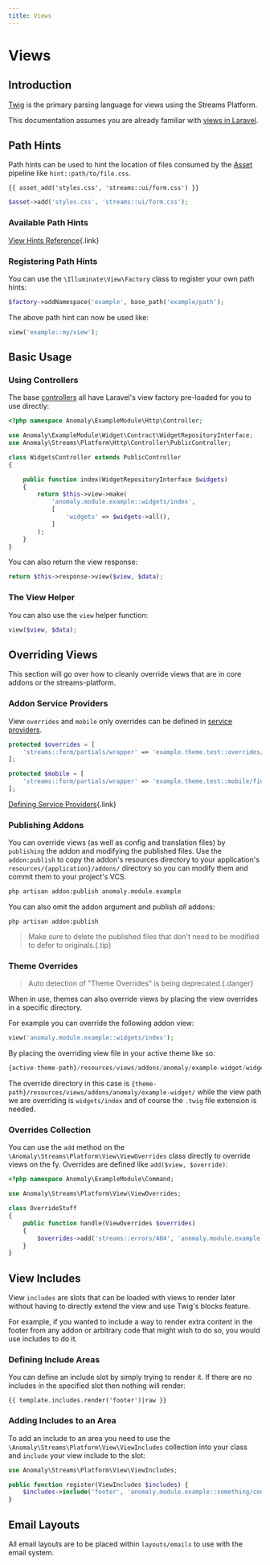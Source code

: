 ```yaml
---
title: Views
---
```


# Views

<div class="documentation__toc"></div>

## Introduction

[Twig](https://twig.symfony.com/) is the primary parsing language for views using the Streams Platform.

This documentation assumes you are already familiar with [views in Laravel](https://laravel.com/docs/views).

## Path Hints

Path hints can be used to hint the location of files consumed by the [Asset](../core-concepts/asset) pipeline like `hint::path/to/file.css`.

```twig
{{ asset_add('styles.css', 'streams::ui/form.css') }}
```

```php
$asset->add('styles.css', 'streams::ui/form.css');
```

### Available Path Hints

[View Hints Reference](../reference/hints#view-hints){.link}

### Registering Path Hints

You can use the `\Illuminate\View\Factory` class to register your own path hints:

```php
$factory->addNamespace('example', base_path('example/path');
```

The above path hint can now be used like:

```php
view('example::my/view');
```

## Basic Usage

### Using Controllers

The base [controllers](../the-basics/controllers) all have Laravel's view factory pre-loaded for you to use directly:

```php
<?php namespace Anomaly\ExampleModule\Http\Controller;

use Anomaly\ExampleModule\Widget\Contract\WidgetRepositoryInterface;
use Anomaly\Streams\Platform\Http\Controller\PublicController;

class WidgetsController extends PublicController
{

    public function index(WidgetRepositoryInterface $widgets)
    {
        return $this->view->make(
            'anomaly.module.example::widgets/index',
            [
                'widgets' => $widgets->all(),
            ]
        );
    }
}
```

You can also return the view response:

```php
return $this->response->view($view, $data);
```

### The View Helper

You can also use the `view` helper function:

```php
view($view, $data);
```

## Overriding Views

This section will go over how to cleanly override views that are in core addons or the streams-platform.

### Addon Service Providers

View `overrides` and `mobile` only overrides can be defined in [service providers](../core-concepts/service-providers).

```php
protected $overrides = [
    'streams::form/partials/wrapper' => 'example.theme.test::overrides/field_wrapper',
];

protected $mobile = [
    'streams::form/partials/wrapper' => 'example.theme.test::mobile/field_wrapper',
];
```

[Defining Service Providers](../core-concepts/service-providers#defining-service-providers){.link}

### Publishing Addons

You can override views (as well as config and translation files) by `publishing` the addon and modifying the published files. Use the `addon:publish` to copy the addon's resources directory to your application's `resources/{application}/addons/` directory so you can modify them and commit them to your project's VCS.

```bash
php artisan addon:publish anomaly.module.example
```

You can also omit the addon argument and publish _all_ addons:

    php artisan addon:publish

> Make sure to delete the published files that don't need to be modified to defer to originals.{.tip}

### Theme Overrides

> Auto detection of "Theme Overrides" is being deprecated.{.danger}

When in use, themes can also override views by placing the view overrides in a specific directory.

For example you can override the following addon view:

```php
view('anomaly.module.example::widgets/index');
```

By placing the overriding view file in your active theme like so:

```php
{active-theme-path}/resources/views/addons/anomaly/example-widget/widgets/index.twig
```

The override directory in this case is `{theme-path}/resources/views/addons/anomaly/example-widget/` while the view path we are overriding is `widgets/index` and of course the `.twig` file extension is needed.

### Overrides Collection

You can use the `add` method on the `\Anomaly\Streams\Platform\View\ViewOverrides` class directly to override views on the fy. Overrides are defined like `add($view, $override)`:

```php
<?php namespace Anomaly\ExampleModule\Command;

use Anomaly\Streams\Platform\View\ViewOverrides;

class OverrideStuff
{
    public function handle(ViewOverrides $overrides)
    {
        $overrides->add('streams::errors/404', 'anomaly.module.example::errors/404');
    }
}
```

## View Includes

View `includes` are slots that can be loaded with views to render later without having to directly extend the view and use Twig's blocks feature.

For example, if you wanted to include a way to render extra content in the footer from any addon or arbitrary code that might wish to do so, you would use includes to do it.

### Defining Include Areas

You can define an include slot by simply trying to render it. If there are no includes in the specified slot then nothing will render:

```twig
{{ template.includes.render('footer')|raw }}
```

### Adding Includes to an Area

To add an include to an area you need to use the `\Anomaly\Streams\Platform\View\ViewIncludes` collection into your class and `include` your view include to the slot:

```php
use Anomaly\Streams\Platform\View\ViewIncludes;

public function register(ViewIncludes $includes) {
    $includes->include('footer', 'anomaly.module.example::something/cool');
}
```

## Email Layouts

All email layouts are to be placed within `layouts/emails` to use with the email system.
